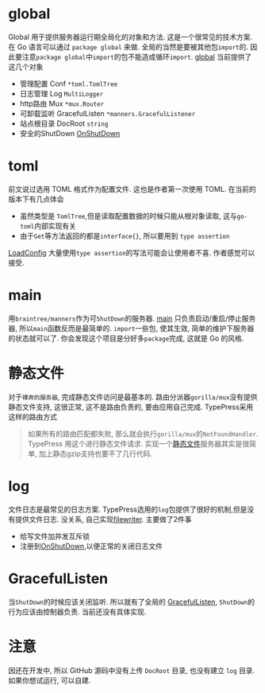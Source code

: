 global
======
Global 用于提供服务器运行期全局化的对象和方法. 这是一个很常见的技术方案.
在 Go 语言可以通过 `package global` 来做. 全局的当然是要被其他包`import`的. 因此要注意`package global`中`import`的包不能造成循环`import`.
[global][0] 当前提供了这几个对象

* 管理配置 Conf `*toml.TomlTree` 
* 日志管理 Log `MultiLogger` 
* http路由 Mux `*mux.Router`
* 可卸载监听 GracefulListen `*manners.GracefulListener`
* 站点根目录 DocRoot `string`
* 安全的ShutDown [OnShutDown][3]

toml
====
前文说过选用 TOML 格式作为配置文件. 这也是作者第一次使用 TOML. 在当前的版本下有几点体会

* 虽然类型是 `TomlTree`,但是读取配置数据的时候只能从根对象读取, 这与`go-toml`内部实现有关
* 由于`Get`等方法返回的都是`interface{}`, 所以要用到 `type assertion`

[LoadConfig][5] 大量使用`type assertion`的写法可能会让使用者不喜. 作者感觉可以接受.

main
====
用`braintree/manners`作为可`ShutDown`的服务器. [main][4] 只负责启动/重启/停止服务器, 所以`main`函数反而是最简单的. `import`一些包, 使其生效, 简单的维护下服务器的状态就可以了. 你会发现这个项目是分好多`package`完成, 这就是 Go 的风格.

静态文件
=======
对于`裸奔的服务器`, 完成静态文件访问是最基本的. 路由分派器`gorilla/mux`没有提供静态文件支持, 这很正常, 这不是路由负责的, 要由应用自己完成. TypePress采用这样的路由方式

> 如果所有的路由匹配都失败, 那么就会执行`gorilla/mux`的`NotFoundHandler`. TypePress 用这个进行静态文件请求. 实现一个[静态文件][1]服务器其实是很简单, 加上静态gzip支持也要不了几行代码. 

log
===
文件日志是最常见的日志方案. TypePress选用的`log`包提供了很好的机制,但是没有提供文件日志. 没关系, 自己实现[filewriter][2]. 主要做了2件事

* 给写文件加并发互斥锁
* 注册到[OnShutDown][3],以便正常的关闭日志文件

GracefulListen
==============
当`ShutDown`的时候应该关闭监听. 所以就有了全局的 [GracefulListen][0], `ShutDown`的行为应该由控制器负责. 当前还没有具体实现.

注意
====
因还在开发中, 所以 GitHub 源码中没有上传 `DocRoot` 目录, 也没有建立 `log` 目录. 如果你想试运行, 可以自建.

[0]: http://gowalker.org/github.com/achun/typepress/src/global#_variables
[1]: http://gowalker.org/github.com/achun/typepress/src/controllers#StaticFile
[2]: http://gowalker.org/github.com/achun/typepress/src/global#NewFileWriter
[3]: http://gowalker.org/github.com/achun/typepress/src/global#OnShutDown
[4]: https://github.com/achun/typepress/blob/master/src/typepress/main.go
[5]: http://gowalker.org/github.com/achun/typepress/src/global#LoadConfig